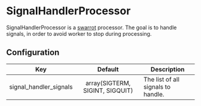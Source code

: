 # SignalHandlerProcessor

SignalHandlerProcessor is a [swarrot](https://github.com/swarrot/swarrot) processor.
The goal is to handle signals, in order to avoid worker to stop during processing.
  
## Configuration

|Key                   |Default                        |Description                       |
|:--------------------:|:-----------------------------:|----------------------------------|
|signal_handler_signals|array(SIGTERM, SIGINT, SIGQUIT)|The list of all signals to handle.|
